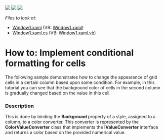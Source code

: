 <!-- default badges list -->
![](https://img.shields.io/endpoint?url=https://codecentral.devexpress.com/api/v1/VersionRange/128650917/10.2.3%2B)
[![](https://img.shields.io/badge/Open_in_DevExpress_Support_Center-FF7200?style=flat-square&logo=DevExpress&logoColor=white)](https://supportcenter.devexpress.com/ticket/details/E984)
[![](https://img.shields.io/badge/📖_How_to_use_DevExpress_Examples-e9f6fc?style=flat-square)](https://docs.devexpress.com/GeneralInformation/403183)
<!-- default badges end -->
<!-- default file list -->
*Files to look at*:

* [Window1.xaml](./CS/Window1.xaml) (VB: [Window1.xaml](./VB/Window1.xaml))
* [Window1.xaml.cs](./CS/Window1.xaml.cs) (VB: [Window1.xaml.vb](./VB/Window1.xaml.vb))
<!-- default file list end -->
# How to: Implement conditional formatting for cells


<p>The following sample demonstrates how to change the appearance of grid cells in a certain column based upon some condition. For example, in this tutorial you can see that the background color of cells in the second column is gradually changed based on the value in this cell.</p>


<h3>Description</h3>

This is done by binding the <strong>Background</strong> property of a style, assigned to a column, to a color converter. This converter is represented by the <strong>ColorValueConverter</strong> class that implements the <strong>IValueConverter</strong> interface and returns a color based on the provided numerical value.

<br/>


